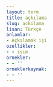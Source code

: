 ```yaml
---
layout: term
title: açkılama
slug: ackilama
lisan: Türkçe
anlamlar:
- Açkılamak işi
ozellikler:
- - isim
ornekler:
- - ''
orneklerkaynak:
- - ''
---
```

